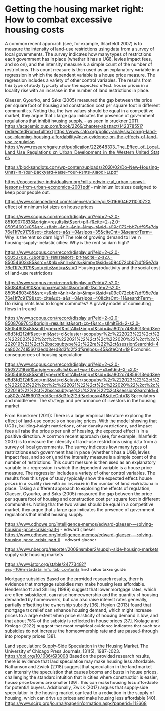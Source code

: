 # Getting the housing market right: How to combat excessive housing costs

A common recent approach (see, for example, Ihlanfeldt 2007) is to measure the intensity of land-use restrictions using data from a survey of local governments. The survey indicates how many types of restrictions each government has in place (whether it has a UGB, levies impact fees, and so on), and the intensity measure is a simple count of the number of restrictions. This count measure is then used as an explanatory variable in a regression in which the dependent variable is a house price measure. The regression includes a variety of other control variables. The results from this type of study typically show the expected effect: house prices in a locality rise with an increase in the number of land restrictions in place.

Glaeser, Gyourko, and Saks (2005) measured the gap between the price per square foot of housing and construction cost per square foot in different communities. Noting that the two values should be equal in a competitive market, they argue that a large gap indicates the presence of government regulations that inhibit housing supply. - as seen in bruckner 2011. 
https://academic.oup.com/book/2269/chapter-abstract/142378551?redirectedFrom=fulltext
https://www.cato.org/policy-analysis/zoning-land-use-planning-housing-affordability#new-evidence-on-the-effects-of-land-use-regulation 
https://www.researchgate.net/publication/222648303_The_Effect_of_Local_Land_Use_Regulations_on_Urban_Development_in_the_Western_United_States


https://blocksandlots.com/wp-content/uploads/2020/02/Do-New-Housing-Units-in-Your-Backyard-Raise-Your-Rents-Xiaodi-Li.pdf

https://cooperative-individualism.org/mills-edwin-etal_urban-sprawl-lessons-from-urban-economics-2001.pdf - minimium lot sizes designed to keep poor people out. 

https://www.sciencedirect.com/science/article/pii/S016604621100072X effect of minimum lot sizes on house prices

https://www.scopus.com/record/display.uri?eid=2-s2.0-85109070838&origin=resultslist&sort=plf-f&cite=2-s2.0-85054603485&src=s&nlo=&nlr=&nls=&imp=t&sid=a09c072cbb7adf95e7da76e11f7c9179&sot=cite&sdt=a&sl=0&relpos=35&citeCnt=3&searchTerm= Why is the rent so darn high? The role of growing demand to live in housing-supply-inelastic cities: Why is the rent so darn high?

https://www.scopus.com/record/display.uri?eid=2-s2.0-85053768373&origin=reflist&sort=plf-f&cite=2-s2.0-85054603485&src=s&nlo=&nlr=&nls=&imp=t&sid=a09c072cbb7adf95e7da76e11f7c9179&sot=cite&sdt=a&sl=0 Housing productivity and the social cost of land-use restrictions

https://www.scopus.com/record/display.uri?eid=2-s2.0-85084850910&origin=resultslist&sort=plf-f&cite=2-s2.0-85054603485&src=s&nlo=&nlr=&nls=&imp=t&sid=a09c072cbb7adf95e7da76e11f7c9179&sot=cite&sdt=a&sl=0&relpos=40&citeCnt=11&searchTerm= Do rising rents lead to longer commutes? A gravity model of commuting flows in Ireland

https://www.scopus.com/record/display.uri?eid=2-s2.0-85087697043&origin=resultslist&sort=cp-f&src=s&mltEid=2-s2.0-85054603485&mltType=ref&mltAll=t&imp=t&sid=4ca802c74856013edd3eed8d3fd2f2df&sot=mlt&sdt=cl&cluster=scopubyr%2c%222023%22%2ct%2c%222022%22%2ct%2c%222021%22%2ct%2c%222020%22%2ct%2c%222019%22%2ct%2bscosubtype%2c%22re%22%2ct&sessionSearchId=4ca802c74856013edd3eed8d3fd2f2df&relpos=45&citeCnt=19 Economic consequences of housing speculation

https://www.scopus.com/record/display.uri?eid=2-s2.0-85087218551&origin=resultslist&sort=cp-f&src=s&mltEid=2-s2.0-85054603485&mltType=ref&mltAll=t&imp=t&sid=4ca802c74856013edd3eed8d3fd2f2df&sot=mlt&sdt=cl&cluster=scopubyr%2c%222023%22%2ct%2c%222022%22%2ct%2c%222021%22%2ct%2c%222020%22%2ct%2c%222019%22%2ct%2bscosubtype%2c%22re%22%2ct&sessionSearchId=4ca802c74856013edd3eed8d3fd2f2df&relpos=46&citeCnt=18 Speculators and middlemen: The strategy and performance of investors in the housing market


From Brueckner (2011):
  There  is  a  large  empirical  literature  exploring  the  effect  of  land-use  controls  on  housing  prices.  With  the  model  showing  that  UGBs,  building-height restrictions, other density restrictions, and impact fees all raise the price p per unit of housing, the expected effect is in a positive direction. A common recent approach (see, for example, Ihlanfeldt 2007)  is  to  measure  the  intensity  of  land-use  restrictions  using  data  from  a  survey  of  local  governments.  The  survey  indicates  how  many  types  of  restrictions  each  government  has  in  place  (whether  it  has  a  UGB,  levies  impact  fees,  and  so  on),  and  the  intensity  measure  is  a  simple count of the number of restrictions. This count measure is then used as an explanatory variable in a regression in which the dependent variable is a house price measure. The regression includes a variety of other  control  variables.  The  results  from  this  type  of  study  typically  show the expected effect: house prices in a locality rise with an increase in the number of land restrictions in place.   Taking  a  different  approach  to  exploring  the  effects  of  regulation,  Glaeser, Gyourko, and Saks (2005) measured the gap between the price per  square  foot  of  housing  and  construction  cost  per  square  foot  in  different communities. Noting that the two values should be equal in a competitive market, they argue that a large gap indicates the presence of government regulations that inhibit housing supply. 
  
https://www.cdhowe.org/intelligence-memos/edward-glaeser-–-solving-housing-price-crisis-part-i - edward glaeser
https://www.cdhowe.org/intelligence-memos/edward-glaeser-–-solving-housing-price-crisis-part-ii - edward glaeser

https://www.nber.org/reporter/2009number2/supply-side-housing-markets supply side housing markets

https://www.jstor.org/stable/24773482?seq=18#metadata_info_tab_contents land value taxes guide

Mortgage subsidies
Based on the provided research results, there is evidence that mortgage subsidies may make housing less affordable. Hendershortt and Shilling (1989) suggest that lower mortgage rates, which are often subsidized, can raise homeownership and the quantity of housing demanded by homeowners, but can also raise interest rates generally, partially offsetting the ownership subsidy [36]. Heylen (2013) found that mortgage tax relief can enhance housing demand, which might increase prices to a large extent when price elasticity of housing demand is low, and that about 75% of the subsidy is reflected in house prices [37]. Krolage and Krolage (2022) suggest that most empirical evidence indicates that such tax subsidies do not increase the homeownership rate and are passed-through into property prices [38].

Land speculation:
Supply-Side Speculation in the Housing Market. The University of Chicago Press Journals, 131(5), 1987-2023. https://doi.org/10.1086/693008  Based on the provided research results, there is evidence that land speculation may make housing less affordable. Nathanson and Zwick (2018) suggest that speculation in the land market can intensify the speculation that causes booms and busts in house prices, challenging the standard intuition that in cities where construction is easier, house price booms are smaller [39]. This can make housing less affordable for potential buyers. Additionally, Zwick (2017) argues that supply-side speculation in the housing market can lead to a reduction in the supply of housing, which can drive up prices and make housing less affordable [40].
https://www.scirp.org/journal/paperinformation.aspx?paperid=118668 

